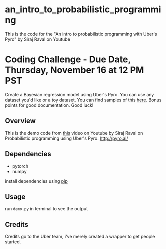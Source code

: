 # an_intro_to_probabilistic_programming
This is the code for the "An intro to probabilistic programming with Uber's Pyro" by Siraj Raval on Youtube

# Coding Challenge - Due Date, Thursday, November 16 at 12 PM PST

Create a Bayesian regression model using Uber's Pyro. You can use any dataset you'd like or a toy dataset. You can find samples of this [here](http://pyro.ai/examples/bayesian_regression.html). Bonus points for good documentation. Good luck! 

## Overview

This is the demo code from [this](https://youtu.be/ATaMq62fXno) video on Youtube by Siraj Raval on Probabilistic programming using Uber's Pyro. http://pyro.ai/

## Dependencies

* pytorch
* numpy

install dependencies using [pip](https://pip.pypa.io/en/stable/) 

## Usage

run `demo.py` in terminal to see the output

## Credits

Credits go to the Uber team, i've merely created a wrapper to get people started. 

